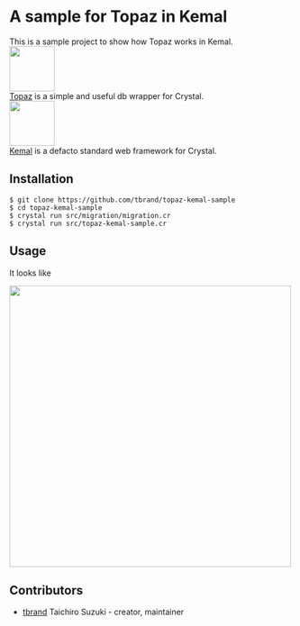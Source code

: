 # A sample for Topaz in Kemal

This is a sample project to show how Topaz works in Kemal.  
<img src="https://cloud.githubusercontent.com/assets/3483230/20856901/fad1885e-b95f-11e6-848d-c46e33d8290e.png" width="80px">  
[Topaz](https://github.com/tbrand/topaz) is a simple and useful db wrapper for Crystal.  
<img src="https://avatars3.githubusercontent.com/u/15321198?v=3&s=200" width="80px">  
[Kemal](https://github.com/kemalcr/kemal) is a defacto standard web framework for Crystal.  

## Installation

```
$ git clone https://github.com/tbrand/topaz-kemal-sample
$ cd topaz-kemal-sample
$ crystal run src/migration/migration.cr
$ crystal run src/topaz-kemal-sample.cr
```


## Usage

It looks like

<img width="500" src="https://cloud.githubusercontent.com/assets/3483230/20859500/92259346-b9a4-11e6-80b0-fc573d9aae9c.png">

## Contributors

- [tbrand](https://github.com/[tbrand]) Taichiro Suzuki - creator, maintainer
